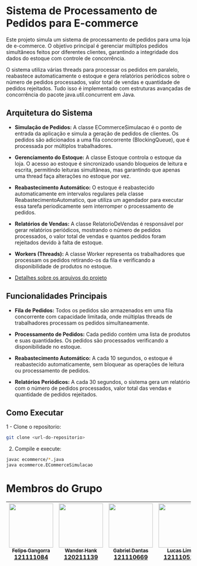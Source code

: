 # Sistema de Processamento de Pedidos para E-commerce

Este projeto simula um sistema de processamento de pedidos para uma loja de e-commerce. O objetivo principal é gerenciar múltiplos pedidos simultâneos feitos por diferentes clientes, garantindo a integridade dos dados do estoque com controle de concorrência.

O sistema utiliza várias threads para processar os pedidos em paralelo, reabastece automaticamente o estoque e gera relatórios periódicos sobre o número de pedidos processados, valor total de vendas e quantidade de pedidos rejeitados. Tudo isso é implementado com estruturas avançadas de concorrência do pacote java.util.concurrent em Java.

## Arquitetura do Sistema

- **Simulação de Pedidos:** A classe ECommerceSimulacao é o ponto de entrada da aplicação e simula a geração de pedidos de clientes. Os pedidos são adicionados a uma fila concorrente (BlockingQueue), que é processada por múltiplos trabalhadores.

- **Gerenciamento do Estoque:** A classe Estoque controla o estoque da loja. O acesso ao estoque é sincronizado usando bloqueios de leitura e escrita, permitindo leituras simultâneas, mas garantindo que apenas uma thread faça alterações no estoque por vez.

- **Reabastecimento Automático:** O estoque é reabastecido automaticamente em intervalos regulares pela classe ReabastecimentoAutomatico, que utiliza um agendador para executar essa tarefa periodicamente sem interromper o processamento de pedidos.

- **Relatórios de Vendas:** A classe RelatorioDeVendas é responsável por gerar relatórios periódicos, mostrando o número de pedidos processados, o valor total de vendas e quantos pedidos foram rejeitados devido à falta de estoque.

- **Workers (Threads):** A classe Worker representa os trabalhadores que processam os pedidos retirando-os da fila e verificando a disponibilidade de produtos no estoque.

- [Detalhes sobre os arquivos do projeto]()

## Funcionalidades Principais

- **Fila de Pedidos:** Todos os pedidos são armazenados em uma fila concorrente com capacidade limitada, onde múltiplas threads de trabalhadores processam os pedidos simultaneamente.

- **Processamento de Pedidos:** Cada pedido contém uma lista de produtos e suas quantidades. Os pedidos são processados verificando a disponibilidade no estoque.

- **Reabastecimento Automático:** A cada 10 segundos, o estoque é reabastecido automaticamente, sem bloquear as operações de leitura ou processamento de pedidos.

- **Relatórios Periódicos:** A cada 30 segundos, o sistema gera um relatório com o número de pedidos processados, valor total das vendas e quantidade de pedidos rejeitados.

## Como Executar

1 - Clone o repositorio:
```bash
git clone <url-do-repositorio>
```

2. Compile e execute:
```bash
javac ecommerce/*.java
java ecommerce.ECommerceSimulacao
```

# Membros do Grupo
| [<img src="https://avatars.githubusercontent.com/u/87813261?v=4" width="120px;" /><br /><sub><b>Felipe Gangorra</b></sub><br />121111084](https://github.com/felipegangorra)<br /> | [<img src="https://avatars.githubusercontent.com/u/87827786?v=4 " width="120px;"/><br /><sub><b>Wander Hank</b></sub><br />120211139](https://github.com/wanderhank)<br /> | [<img src="https://avatars.githubusercontent.com/u/96066029?v=4" width="120px;"/><br /><sub><b>Gabriel Dantas</b></sub><br />121110669](https://github.com/gabrieldantasoli)<br /> | [<img src="https://avatars.githubusercontent.com/u/96154109?v=4" width="120px;"/><br /><sub><b>Lucas Lima</b></sub><br />121110517](https://github.com/lucaslimasilvafoligem)<br /> |
| :---: | :---: | :---: | :---: |
